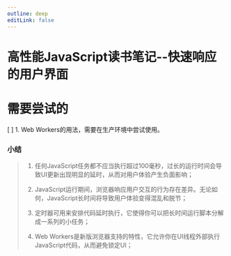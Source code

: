 ```yaml
---
outline: deep
editLink: false
---
```


# 高性能JavaScript读书笔记--快速响应的用户界面

# 需要尝试的

\[ \] 1. Web Workers的用法，需要在生产环境中尝试使用。

### 小结

> 1.  任何JavaScript任务都不应当执行超过100毫秒，过长的运行时间会导致UI更新出现明显的延时，从而对用户体验产生负面影响；
>
> 2.  JavaScript运行期间，浏览器响应用户交互的行为存在差异。无论如何，JavaScript长时间将导致用户体验变得混乱和脱节；
>
> 3.  定时器可用来安排代码延时执行，它使得你可以把长时间运行脚本分解成一系列的小任务；
>
> 4.  Web
>     Workers是新版浏览器支持的特性，它允许你在UI线程外部执行JavaScript代码，从而避免锁定UI；
